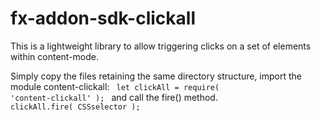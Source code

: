 fx-addon-sdk-clickall
=====================

This is a lightweight library to allow triggering clicks on a set of 
elements within content-mode.

Simply copy the files retaining the same directory structure, 
import the module content-clickall:
<code>
let clickAll = require( 'content-clickall' );
</code>
and call the fire() method.
<code>
clickAll.fire( CSSselector );
</code>
